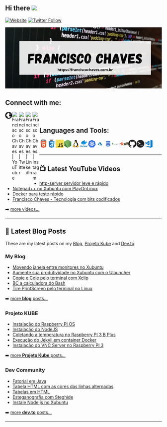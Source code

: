 ## Hi there <a href="https://franciscochaves.com.br"><img src="https://media.giphy.com/media/hvRJCLFzcasrR4ia7z/giphy.gif" width="25px"></a>

[![Website](https://img.shields.io/website?label=franciscochaves.com.br&style=for-the-badge&url=https://franciscochaves.com.br)](https://franciscochaves.com.br)
[![Twitter Follow](https://img.shields.io/twitter/follow/fr_develop?color=1DA1F2&logo=twitter&style=for-the-badge)](https://twitter.com/intent/follow?original_referer=https://github.com/franciscojsc&screen_name=fr_develop)

[![Francisco Chaves][image-franciscochaves]][website]

## Connect with me:

[<img align="left" alt="franciscochaves.com.br" width="22px" src="https://raw.githubusercontent.com/iconic/open-iconic/master/svg/globe.svg" />][website]
[<img align="left" alt="Francisco Chaves | YouTube" width="22px" src="https://cdn.jsdelivr.net/npm/simple-icons@v3/icons/youtube.svg" />][youtube]
[<img align="left" alt="Francisco Chaves | Twitter" width="22px" src="https://cdn.jsdelivr.net/npm/simple-icons@v3/icons/twitter.svg" />][twitter]
[<img align="left" alt="Francisco Chaves | LinkedIn" width="22px" src="https://cdn.jsdelivr.net/npm/simple-icons@v3/icons/linkedin.svg" />][linkedin]
[<img align="left" alt="Francisco Chaves | Instagram" width="22px" src="https://cdn.jsdelivr.net/npm/simple-icons@v3/icons/instagram.svg" />][instagram]

<br />

## Languages and Tools:

<img align="left" alt="HTML5" width="26px" src="https://raw.githubusercontent.com/github/explore/80688e429a7d4ef2fca1e82350fe8e3517d3494d/topics/html/html.png" />
<img align="left" alt="CSS3" width="26px" src="https://raw.githubusercontent.com/github/explore/80688e429a7d4ef2fca1e82350fe8e3517d3494d/topics/css/css.png" />
<img align="left" alt="JavaScript" width="26px" src="https://raw.githubusercontent.com/github/explore/80688e429a7d4ef2fca1e82350fe8e3517d3494d/topics/javascript/javascript.png" />
<img align="left" alt="Node.js" width="26px" src="https://raw.githubusercontent.com/github/explore/80688e429a7d4ef2fca1e82350fe8e3517d3494d/topics/nodejs/nodejs.png" />
<img align="left" alt="Linux" width="26px" src="https://raw.githubusercontent.com/github/explore/80688e429a7d4ef2fca1e82350fe8e3517d3494d/topics/linux/linux.png" />
<img align="left" alt="Docker" width="26px" src="https://raw.githubusercontent.com/github/explore/80688e429a7d4ef2fca1e82350fe8e3517d3494d/topics/docker/docker.png" />
<img align="left" alt="Kubernetes" width="26px" src="https://raw.githubusercontent.com/github/explore/80688e429a7d4ef2fca1e82350fe8e3517d3494d/topics/kubernetes/kubernetes.png" />
<img align="left" alt="Azure" width="26px" src="https://raw.githubusercontent.com/github/explore/80688e429a7d4ef2fca1e82350fe8e3517d3494d/topics/azure/azure.png" />
<img align="left" alt="SQL" width="26px" src="https://raw.githubusercontent.com/github/explore/80688e429a7d4ef2fca1e82350fe8e3517d3494d/topics/sql/sql.png" />
<img align="left" alt="MongoDB" width="26px" src="https://raw.githubusercontent.com/github/explore/80688e429a7d4ef2fca1e82350fe8e3517d3494d/topics/mongodb/mongodb.png" />
<img align="left" alt="Git" width="26px" src="https://raw.githubusercontent.com/github/explore/80688e429a7d4ef2fca1e82350fe8e3517d3494d/topics/git/git.png" />
<img align="left" alt="GitHub" width="26px" src="https://raw.githubusercontent.com/github/explore/78df643247d429f6cc873026c0622819ad797942/topics/github/github.png" />
<img align="left" alt="Terminal" width="26px" src="https://raw.githubusercontent.com/github/explore/80688e429a7d4ef2fca1e82350fe8e3517d3494d/topics/terminal/terminal.png" />
<img align="left" alt="Visual Studio Code" width="26px" src="https://raw.githubusercontent.com/github/explore/80688e429a7d4ef2fca1e82350fe8e3517d3494d/topics/visual-studio-code/visual-studio-code.png" />

<br />
<br />

---

## 📺 Latest YouTube Videos

<!-- YOUTUBE:START -->
- [http-server servidor leve e rápido](https://www.youtube.com/watch?v=mAaONs2E4V4)
- [Notepad++ no Xubuntu com PlayOnLinux](https://www.youtube.com/watch?v=0b2zZV4OcUY)
- [Docker para teste rápido](https://www.youtube.com/watch?v=ulpNlxgo7Tw)
- [Francisco Chaves - Tecnologia com bits codificados](https://www.youtube.com/watch?v=5vvjT2IVkok)
<!-- YOUTUBE:END -->

➡️ [more videos...][youtube]

---

## 📕 Latest Blog Posts

These are my latest posts on my [Blog][website], [Projeto Kube][projetokube] and [Dev.to][dev.to]:

### My Blog

<!-- BLOG:START -->
- [Movendo janela entre monitores no Xubuntu](https://franciscochaves.com.br/blog/movendo-janela-entre-monitores-no-xubuntu)
- [Aumente sua produtividade no Xubuntu com o Ulauncher](https://franciscochaves.com.br/blog/aumente-sua-produtividade-no-xubuntu-com-o-ulauncher)
- [Copie e Cole pelo terminal com Xclip](https://franciscochaves.com.br/blog/copie-e-cole-pelo-terminal-com-xclip)
- [BC a calculadora do Bash](https://franciscochaves.com.br/blog/bc-a-calculadora-do-bash)
- [Tire PrintScreen pelo terminal no Linux](https://franciscochaves.com.br/blog/tire-printscreen-pelo-terminal-no-linux)
<!-- BLOG:END -->

➡️ [more **blog** posts...][website]

### Projeto KUBE

<!-- PROJETOKUBE:START -->
- [Instalação do Raspberry Pi OS](https://cbsiifslagarto.github.io/projetokube-site/blog/tutoriais/2020/instalacao-raspberry-pi-os-07-17.html)
- [Instalação do NodeJS](https://cbsiifslagarto.github.io/projetokube-site/blog/tutoriais/2020/como-instalar-nodejs-01-19.html)
- [Coletando a temperatura no Raspberry PI 3 B Plus](https://cbsiifslagarto.github.io/projetokube-site/blog/linux/tutoriais/2020/temperatura-no-raspberry-01-19.html)
- [Execução do Jekyll em container Docker](https://cbsiifslagarto.github.io/projetokube-site/blog/linux/tutoriais/2020/como-executar-jekyll-em-container-docker-01-17.html)
- [Instalação do VNC Server no Raspberry PI 3](https://cbsiifslagarto.github.io/projetokube-site/blog/linux/tutoriais/2020/instale-vnc-em-raspberry-pi-01-17.html)
<!-- PROJETOKUBE:END -->

➡️ [more **Projeto Kube** posts...][projetokube]

### Dev Community

<!-- DEVTO:START -->
- [Fatorial em Java](https://dev.to/franciscochaves/fatorial-em-java-242p)
- [Tabela HTML com as cores das linhas alternadas](https://dev.to/franciscochaves/tabela-html-com-as-cores-das-linhas-alternadas-ac)
- [Tabelas em HTML](https://dev.to/franciscochaves/tabelas-em-html-2b8k)
- [Esteganografia com Steghide](https://dev.to/franciscochaves/esteganografia-com-steghide-1jc1)
- [Instale Node.js no Xubuntu](https://dev.to/franciscochaves/instale-node-js-no-xubuntu-4hhj)
<!-- DEVTO:END -->

➡️ [more **dev.to** posts...][dev.to]

---

[website]: https://franciscochaves.com.br
[twitter]: https://twitter.com/fr_develop
[youtube]: https://youtube.com/channel/UCuv8zD3yTjSRlJYLUUqY2_A
[instagram]: https://instagram.com/francisco.jschaves
[linkedin]: https://www.linkedin.com/in/chavesfrancisco
[dev.to]: https://dev.to/franciscochaves
[projetokube]: https://cbsiifslagarto.github.io/projetokube-site/blog/
[image-franciscochaves]: franciscochaves-github.png

